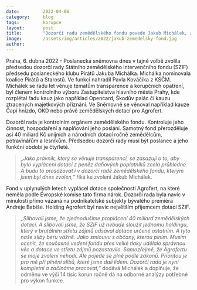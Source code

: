 ```yaml
---
date:         2022-04-06
category:     blog
tags:         korupce
layout:       post
title:        "Dozorčí radu zemědělského fondu povede Jakub Michálek, zasadí se o průhledné a férové vyplácení dotací"
image:        /assets/img/articles/2022/jakub-zemedelsky-fond.jpg
author:       
---
```


Praha, 6. dubna 2022 - Poslanecká sněmovna dnes v tajné volbě zvolila předsedou dozorčí rady Státního zemědělského intervenčního fondu (SZIF) předsedu poslaneckého klubu Pirátů Jakuba Michálka. Michálka nominovala koalice Pirátů a Starostů. Ve funkci nahradil Pavla Kováčika z KSČM. Michálek se řadu let věnuje tématům transparence a korupčních opatření, byl členem kontrolního výboru Zastupitelstva hlavního města Prahy, kde rozplétal řadu kauz jako například Opencard, Škodův palác či kauzu ztracených majetkových přiznání. Ve Sněmovně se věnoval například kauze Čapí hnízdo, OKD nebo právě zemědělských dotací pro Agrofert. 

Dozorčí rada je kontrolním orgánem zemědělského fondu. Kontroluje jeho činnost, hospodaření a naplňování jeho poslání. Samotný fond přerozděluje asi 40 miliard Kč unijních a národních dotací ročně zemědělcům, potravinářům a lesníkům. Předsedou dozorčí rady musí být poslanec a jeho funkční období je čtyřleté. 

> *„Jako právník, který se věnuje transparenci, se zasazuji o to, aby bylo vyplácení dotací z peněz daňových poplatníků zcela průhledné. A budu to prosazovat i v dozorčí radě zemědělského fondu, kterým jsem byl dnes zvolen,”* říká ke zvolení Jakub Michálek.

Fond v uplynulých letech vyplácel dotace společnosti Agrofert, na které neměla podle Evropské komise tato firma nárok. Dozorčí rada byla navíc v minulosti přímo vázaná na podnikatelské subjekty bývalého premiéra Andreje Babiše. Holding Agrofert byl navíc největším příjemcem dotací SZIF.

> *„Slibovali jsme, že zjednodušíme proplácení 40 miliard zemědělských dotací. A slibovali jsme, že SZIF už nebude sloužit jednomu holdingu, který v brutálním střetu zájmů odsával dotace určené ostatním. A tyto naše sliby beru vážně. Jako smlouvu s občany, kterou plním. Musím ocenit, že současné vedení fondu přes velké tlaky udělalo správnou věc a dotace ve střetu zájmů pozastavilo. Samozřejmě, že Agrofertu se moje zvolení nehodí. Ale pojede se plně podle zákonů. Prioritou je pro mě při plnění slibů, které jsme dali lidem. Dozorčí rada je nyní kompletní a začínáme pracovat,”* dodává Michálek a doplňuje, že odměnu ve výši 14 tisíc korun ročně dá na odborné analýzy potřebné pro výkon funkce.
